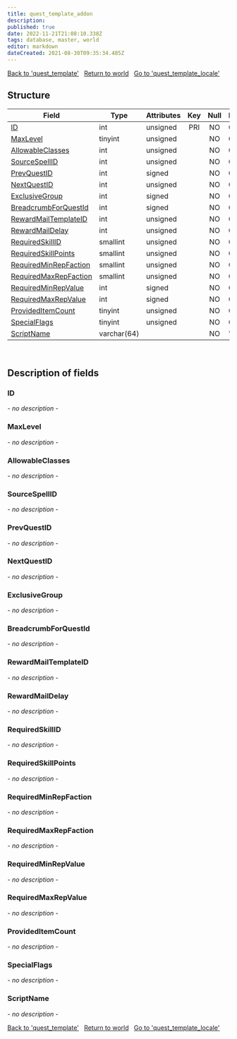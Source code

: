 ```yaml
---
title: quest_template_addon
description: 
published: true
date: 2022-11-21T21:08:10.338Z
tags: database, master, world
editor: markdown
dateCreated: 2021-08-30T09:35:34.485Z
---
```


<a href="https://trinitycore.info/en/database/master/world/quest_template" class="mt-5 v-btn v-btn--depressed v-btn--flat v-btn--outlined theme--light v-size--default darkblue--text text--lighten-3"><span class="v-btn__content"><i aria-hidden="true" class="v-icon notranslate v-icon--left mdi mdi-arrow-left theme--light"></i><span>Back to 'quest_template'</span></span></a>&nbsp;&nbsp;&nbsp;<a href="https://trinitycore.info/en/database/master/world/home" class="mt-5 v-btn v-btn--depressed v-btn--flat v-btn--outlined theme--light v-size--default darkblue--text text--lighten-3"><span class="v-btn__content"><i aria-hidden="true" class="v-icon notranslate v-icon--left mdi mdi-home-outline theme--light"></i><span>Return to world</span></span></a>&nbsp;&nbsp;&nbsp;<a href="https://trinitycore.info/en/database/master/world/quest_template_locale" class="mt-5 v-btn v-btn--depressed v-btn--flat v-btn--outlined theme--light v-size--default darkblue--text text--lighten-3"><span class="v-btn__content"><span>Go to 'quest_template_locale'</span><i aria-hidden="true" class="v-icon notranslate v-icon--right mdi mdi-arrow-right theme--light"></i></span></a>

## Structure

| Field | Type | Attributes | Key | Null | Default | Extra | Comment |
| --- | --- | --- | :---: | :---: | --- | --- | --- |
| [ID](#id) | int | unsigned | PRI | NO | 0 |  |  |
| [MaxLevel](#maxlevel) | tinyint | unsigned |  | NO | 0 |  |  |
| [AllowableClasses](#allowableclasses) | int | unsigned |  | NO | 0 |  |  |
| [SourceSpellID](#sourcespellid) | int | unsigned |  | NO | 0 |  |  |
| [PrevQuestID](#prevquestid) | int | signed |  | NO | 0 |  |  |
| [NextQuestID](#nextquestid) | int | unsigned |  | NO | 0 |  |  |
| [ExclusiveGroup](#exclusivegroup) | int | signed |  | NO | 0 |  |  |
| [BreadcrumbForQuestId](#breadcrumbforquestid) | int | signed |  | NO | 0 |  |  |
| [RewardMailTemplateID](#rewardmailtemplateid) | int | unsigned |  | NO | 0 |  |  |
| [RewardMailDelay](#rewardmaildelay) | int | unsigned |  | NO | 0 |  |  |
| [RequiredSkillID](#requiredskillid) | smallint | unsigned |  | NO | 0 |  |  |
| [RequiredSkillPoints](#requiredskillpoints) | smallint | unsigned |  | NO | 0 |  |  |
| [RequiredMinRepFaction](#requiredminrepfaction) | smallint | unsigned |  | NO | 0 |  |  |
| [RequiredMaxRepFaction](#requiredmaxrepfaction) | smallint | unsigned |  | NO | 0 |  |  |
| [RequiredMinRepValue](#requiredminrepvalue) | int | signed |  | NO | 0 |  |  |
| [RequiredMaxRepValue](#requiredmaxrepvalue) | int | signed |  | NO | 0 |  |  |
| [ProvidedItemCount](#provideditemcount) | tinyint | unsigned |  | NO | 0 |  |  |
| [SpecialFlags](#specialflags) | tinyint | unsigned |  | NO | 0 |  |  |
| [ScriptName](#scriptname) | varchar(64) |  |  | NO | '' |  |  |
&nbsp;
## Description of fields

### ID
*- no description -*
&nbsp;

### MaxLevel
*- no description -*
&nbsp;

### AllowableClasses
*- no description -*
&nbsp;

### SourceSpellID
*- no description -*
&nbsp;

### PrevQuestID
*- no description -*
&nbsp;

### NextQuestID
*- no description -*
&nbsp;

### ExclusiveGroup
*- no description -*
&nbsp;

### BreadcrumbForQuestId
*- no description -*
&nbsp;

### RewardMailTemplateID
*- no description -*
&nbsp;

### RewardMailDelay
*- no description -*
&nbsp;

### RequiredSkillID
*- no description -*
&nbsp;

### RequiredSkillPoints
*- no description -*
&nbsp;

### RequiredMinRepFaction
*- no description -*
&nbsp;

### RequiredMaxRepFaction
*- no description -*
&nbsp;

### RequiredMinRepValue
*- no description -*
&nbsp;

### RequiredMaxRepValue
*- no description -*
&nbsp;

### ProvidedItemCount
*- no description -*
&nbsp;

### SpecialFlags
*- no description -*
&nbsp;

### ScriptName
*- no description -*
&nbsp;

<a href="https://trinitycore.info/en/database/master/world/quest_template" class="mt-5 v-btn v-btn--depressed v-btn--flat v-btn--outlined theme--light v-size--default darkblue--text text--lighten-3"><span class="v-btn__content"><i aria-hidden="true" class="v-icon notranslate v-icon--left mdi mdi-arrow-left theme--light"></i><span>Back to 'quest_template'</span></span></a>&nbsp;&nbsp;&nbsp;<a href="https://trinitycore.info/en/database/master/world/home" class="mt-5 v-btn v-btn--depressed v-btn--flat v-btn--outlined theme--light v-size--default darkblue--text text--lighten-3"><span class="v-btn__content"><i aria-hidden="true" class="v-icon notranslate v-icon--left mdi mdi-home-outline theme--light"></i><span>Return to world</span></span></a>&nbsp;&nbsp;&nbsp;<a href="https://trinitycore.info/en/database/master/world/quest_template_locale" class="mt-5 v-btn v-btn--depressed v-btn--flat v-btn--outlined theme--light v-size--default darkblue--text text--lighten-3"><span class="v-btn__content"><span>Go to 'quest_template_locale'</span><i aria-hidden="true" class="v-icon notranslate v-icon--right mdi mdi-arrow-right theme--light"></i></span></a>

